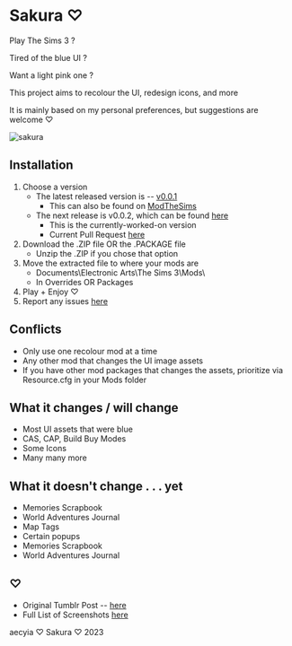 # Sakura ♡

Play The Sims 3 ?

Tired of the blue UI ?

Want a light pink one ?

This project aims to recolour the UI, redesign icons, and more

It is mainly based on my personal preferences, but suggestions are welcome ♡

![sakura](https://user-images.githubusercontent.com/57078659/214094736-689dcf19-3656-422e-b885-8bba937149a4.png)

## Installation

1. Choose a version
	+ The latest released version is -- [v0.0.1](https://github.com/aecyia/Sakura/releases/tag/v0.0.1)
		+ This can also be found on [ModTheSims](---)
	+ The next release is v0.0.2, which can be found [here](https://github.com/aecyia/Sakura/tree/v0.0.2)
		+ This is the currently-worked-on version
		+ Current Pull Request [here](https://github.com/aecyia/Sakura/pull/13)
2. Download the .ZIP file OR the .PACKAGE file
	+ Unzip the .ZIP if you chose that option
3. Move the extracted file to where your mods are
	+ Documents\Electronic Arts\The Sims 3\Mods\
	+ In Overrides OR Packages
4. Play + Enjoy ♡
5. Report any issues [here](https://github.com/aecyia/Sakura/issues)

## Conflicts

+ Only use one recolour mod at a time
+ Any other mod that changes the UI image assets
+ If you have other mod packages that changes the assets, prioritize via Resource.cfg in your Mods folder

## What it changes / will change

+ Most UI assets that were blue
+ CAS, CAP, Build Buy Modes
+ Some Icons
+ Many many more


## What it doesn't change . . . yet

+ Memories Scrapbook
+ World Adventures Journal
+ Map Tags
+ Certain popups
+ Memories Scrapbook
+ World Adventures Journal

## ♡

+ Original Tumblr Post -- [here](https://www.tumblr.com/astraace/695785491609632768/sakura?source=share)
+ Full List of Screenshots [here](https://github.com/aecyia/Sakura/discussions/14)

aecyia ♡ Sakura ♡ 2023
